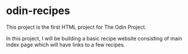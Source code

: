 # odin-recipes

This project is the first HTML project for The Odin Project.

In this project, I will be building a basic recipe website consisting of main index page which will have links to a few recipes.